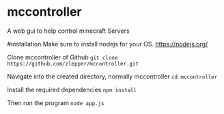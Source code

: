 # mccontroller
A web gui to help control minecraft Servers

#installation
Make sure to install nodejs for your OS. https://nodejs.org/

Clone mccontroller of Github `git clone https://github.com/zlepper/mccontroller.git`

Navigate into the created directory, normally mccontroller `cd mccontroller`

Install the required dependencies `npm install`

Then run the program `node app.js`
